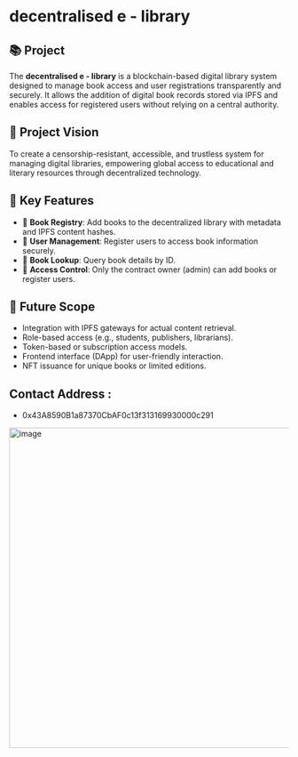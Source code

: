 # decentralised e - library

## 📚 Project  

The **decentralised e - library** is a blockchain-based digital library system designed to manage book access and user registrations transparently and securely. It allows the addition of digital book records stored via IPFS and enables access for registered users without relying on a central authority.

## 🌟 Project Vision

To create a censorship-resistant, accessible, and trustless system for managing digital libraries, empowering global access to educational and literary resources through decentralized technology.

## 🔑 Key Features

- 📖 **Book Registry**: Add books to the decentralized library with metadata and IPFS content hashes.
- 👥 **User Management**: Register users to access book information securely.
- 🔎 **Book Lookup**: Query book details by ID.
- 🔐 **Access Control**: Only the contract owner (admin) can add books or register users.

## 🚀 Future Scope

- Integration with IPFS gateways for actual content retrieval.
- Role-based access (e.g., students, publishers, librarians).
- Token-based or subscription access models.
- Frontend interface (DApp) for user-friendly interaction.
- NFT issuance for unique books or limited editions.

## Contact Address : 
- 0x43A8590B1a87370CbAF0c13f313169930000c291
<img width="1279" height="576" alt="image" src="https://github.com/user-attachments/assets/6229b7dd-f972-40bb-9f6d-cc2e1aefa1a3" />

